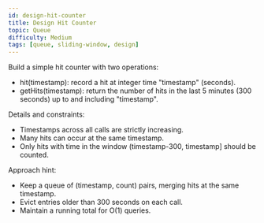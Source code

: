 ```yaml
---
id: design-hit-counter
title: Design Hit Counter
topic: Queue
difficulty: Medium
tags: [queue, sliding-window, design]
---
```


Build a simple hit counter with two operations:

- hit(timestamp): record a hit at integer time "timestamp" (seconds).
- getHits(timestamp): return the number of hits in the last 5 minutes (300 seconds) up to and including "timestamp".

Details and constraints:
- Timestamps across all calls are strictly increasing.
- Many hits can occur at the same timestamp.
- Only hits with time in the window (timestamp-300, timestamp] should be counted.

Approach hint:
- Keep a queue of (timestamp, count) pairs, merging hits at the same timestamp.
- Evict entries older than 300 seconds on each call.
- Maintain a running total for O(1) queries.
